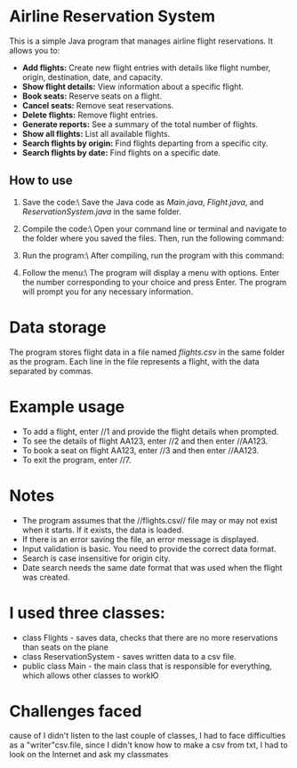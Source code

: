 # Airline Reservation System

This is a simple Java program that manages airline flight reservations. It allows you to:

* **Add flights:** Create new flight entries with details like flight number, origin, destination, date, and capacity.
* **Show flight details:** View information about a specific flight.
* **Book seats:** Reserve seats on a flight.
* **Cancel seats:** Remove seat reservations.
* **Delete flights:** Remove flight entries.
* **Generate reports:** See a summary of the total number of flights.
* **Show all flights:** List all available flights.
* **Search flights by origin:** Find flights departing from a specific city.
* **Search flights by date:** Find flights on a specific date.

## How to use

1.  Save the code:\\ Save the Java code as _Main.java_, _Flight.java_, and _ReservationSystem.java_ in the same folder.

2.  Compile the code:\\ Open your command line or terminal and navigate to the folder where you saved the files.
 Then, run the following command:

3.  Run the program:\\ After compiling, run the program with this command:

4.  Follow the menu:\\ The program will display a menu with options. 
Enter the number corresponding to your choice and press Enter.
 The program will prompt you for any necessary information.

# Data storage

The program stores flight data in a file named _flights.csv_ in the same folder as the program. Each line in the file represents a flight, with the data separated by commas.

# Example usage

* To add a flight, enter //1 and provide the flight details when prompted.
* To see the details of flight AA123, enter //2 and then enter //AA123.
* To book a seat on flight AA123, enter //3 and then enter //AA123.
* To exit the program, enter //7.

# Notes

* The program assumes that the //flights.csv// file may or may not exist when it starts. If it exists, the data is loaded.
* If there is an error saving the file, an error message is displayed.
* Input validation is basic. You need to provide the correct data format.
* Search is case insensitive for origin city.
* Date search needs the same date format that was used when the flight was created.


# I used three classes:
* class Flights - saves data, checks that there are no more reservations than seats on the plane
* class ReservationSystem - saves written data to a csv file.
* public class Main - the main class that is responsible for everything, which allows other classes to workЮ

# Сhallenges faced

cause of I didn't listen to the last couple of classes, I had to face difficulties as a "writer"csv.file,
since I didn't know how to make a csv from txt, I had to look on the Internet and ask my classmates
